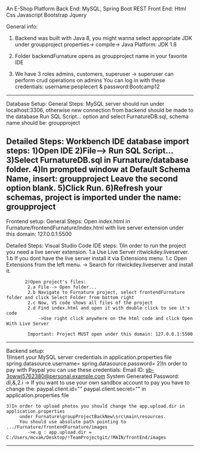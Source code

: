 An E-Shop Platform 
Back End: MySQL, Spring Boot REST
Front End: Html Css Javascript Bootstrap Jquery




General info:
1) Backend was built with Java 8, you might wanna select appropriate JDK under groupproject properties-> compile-> Java Platform: JDK 1.8
  
2) Folder backendFurnature opens as groupproject name in your favorite IDE

3) We have 3 roles admins, customers, superuser
	-> superuser can perform crud operations on admins
		You can log in with these credentials:
		username:peoplecert & password:Bootcamp12

------------------------------------------------------------------------------------------------------------------------------------------
Database Setup:
  General Steps: MySQL server should run under localhost:3306, otherwise new connection from backend should be made to the database
	         Run SQL Script... option and select FurnatureDB.sql, schema name should be: groupproject
	
  Detailed Steps:  Workbench IDE database import steps:
		   1)Open IDE
		   2)File--> Run SQL Script... 
		   3)Select FurnatureDB.sql in Furnature/database folder.
		   4)In prompted window at Default Schema Name, insert: groupproject
			Leave the second option blank.
		   5)Click Run.
		   6)Refresh your schemas, project is imported under the name: groupproject
------------------------------------------------------------------------------------------------------------------------------------------
Frontend setup:	
  General Steps: Open index.html in Furnature/frontendFurnature/index.html with live server extension 
		 under this domain: 127.0.0.1:5500

  Detailed Steps: Visual Studio Code IDE steps:
		  1)In order to run the project you need a live server extension.
			1.a Use Live Server ritwickdey.liveserver.
			1.b If you dont have the live server install it via Extensions menu.
			1.c Open Extensions from the left menu.
				-> Search for ritwickdey.liveserver and install it.

		   2)Open project's files:		
			2.a File--> Open folder...
			2.b Navigate to Furnature project, select frontendFurnature folder and click Select Folder from bottom right
			2.c Now, VS code shows all files of the project
			2.d Find index.html and open it with double click to see it's code
				->Use right click anywhere on the html code and click Open With Live Server
			
			Important: Project MUST open under this domain: 127.0.0.1:5500
------------------------------------------------------------------------------------------------------------------------------------------
Backend setup:  
	1)Insert your MySQL server credentials in application.properties file
		spring.datasource.username=
		spring.datasource.password=
	2)In order to pay with Paypal you can use these credentials:
		Email ID: sb-3owwj5762380@personal.example.com
		System Generated Password: dI,&,2.i
			-> If you want to use your own sandbox account to pay you have to change the:
				paypal.client.id=""
				paypal.client.secret="" 
				in application.properties file

	3)In order to upload photos you should change the app.upload.dir in application.properties
		 under Furnature\groupProjectBackNew\src\main\resources.
		 You should use absolute path pointing to .../Furnature/frontendFurnature/images
			->e.g : app.upload.dir = C:/Users/mcvak/Desktop/!TeamProjectgit/!MAIN/frontEnd/images		
------------------------------------------------------------------------------------------------------------------------------------------

	
